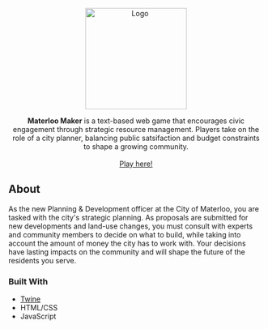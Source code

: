 <!-- PROJECT LOGO -->
<br />
<div align="center">
  <a href="https://github.com/ericahan22/materloomaker">
    <img src="logo.png" alt="Logo" height="200">
  </a>

  <p align="center">
    <strong>Materloo Maker</strong> is a text-based web game that encourages civic engagement through strategic resource management. Players take on the role of a city planner, balancing public satsifaction and budget constraints to shape a growing community.
    <br />
    <br />
    <a href="https://ericahan22.github.io/materloomaker/">Play here!</a>
  </p>
</div>

<!-- ABOUT THE PROJECT -->
## About

As the new Planning & Development officer at the City of Materloo, you are tasked with the city's strategic planning. As proposals are submitted for new developments and land-use changes, you must consult with experts and community members to decide on what to build, while taking into account the amount of money the city has to work with. Your decisions have lasting impacts on the community and will shape the future of the residents you serve.

### Built With

- [Twine](https://twinery.org/)
- HTML/CSS
- JavaScript
